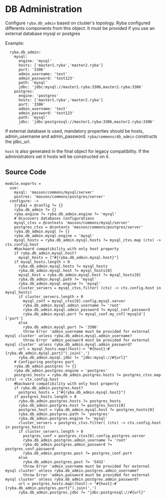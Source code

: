 
# DB Administration
Configure `ryba.db_admin` based on cluster's topology. Ryba configured differents
components from this object. It must be provided if you use an external database
mysql or postgres


Example:
```
  ryba.db_admin:
    mysql:
      engine: 'mysql'
      hosts: ['master1.ryba','master2.ryba']
      port: '3306'
      admin_username: 'test'
      admin_password: 'test123'
      path: 'mysql'
      jdbc: 'jdbc:mysql://master1.ryba:3306,master2.ryba:3306'
    postgres:
      engine: 'postgres'
      hosts: ['master1.ryba','master2.ryba']
      port: '3306'
      admin_username: 'test'
      admin_password: 'test123'
      path: 'mysql'
      jdbc: 'jdbc:postgresql://master1.ryba:3306,master2.ryba:3306'
```

If external database is used, mandatory properties should be hosts,
admin\_username and admin\_password.
`ryba/commons/db_admin` constructs the jdbc_url.

`host` is also generated in the final object for legacy compatibility. If the administrators
set it hosts will be constructed on it.

## Source Code

    module.exports = 
      use:
        mysql: 'masson/commons/mysql/server'
        postres: 'masson/commons/postgres/server'
      configure: ->
        {ryba} = @config ?= {}
        ryba.db_admin ?= {}
        ryba.engine ?= ryba.db_admin.engine ?= 'mysql'
        # Discovers databases configurations
        mysql_ctxs = @contexts 'masson/commons/mysql/server'
        postgres_ctxs = @contexts 'masson/commons/postgres/server'
        ryba.db_admin.mysql ?= {}
        ryba.db_admin.mysql.engine = 'mysql'
        mysql_hosts = ryba.db_admin.mysql.hosts ?= mysql_ctxs.map (ctx) -> ctx.config.host
        #backward compatibility with only host property
        if ryba.db_admin.mysql.host?
          mysql_hosts = ["#{ryba.db_admin.mysql.host}"]
        if mysql_hosts.length > 0
          ryba.db_admin.mysql.hosts ?= mysql_hosts
          ryba.db_admin.mysql.host ?= mysql_hosts[0]
          mysql_host = ryba.db_admin.mysql.host ?= mysql_hosts[0]
          ryba.db_admin.mysql.path ?= 'mysql'
          ryba.db_admin.mysql.engine ?= 'mysql'
          cluster_servers = mysql_ctxs.filter( (ctx) -> ctx.config.host in mysql_hosts)
          if cluster_servers.length > 0
            mysql_conf = mysql_ctxs[0].config.mysql.server
            ryba.db_admin.mysql.admin_username ?= 'root'
            ryba.db_admin.mysql.admin_password ?= mysql_conf.password
            ryba.db_admin.mysql.port ?= mysql_conf.my_cnf['mysqld']['port']
          else
            ryba.db_admin.mysql.port ?= '3306'
            throw Error 'admin_username must be provided for external mysql cluster' unless ryba.db_admin.mysql.admin_username?
            throw Error 'admin_password must be provided for external mysql cluster' unless ryba.db_admin.mysql.admin_password?
          url = mysql_hosts.map((host)-> "#{host}:#{ryba.db_admin.mysql.port}").join(',')
          ryba.db_admin.mysql.jdbc ?= "jdbc:mysql://#{url}"
        # Configuring postgres part
        ryba.db_admin.postgres ?= {}
        ryba.db_admin.postgres.engine = 'postgres'
        postgres_hosts = ryba.db_admin.postgres.hosts ?= postgres_ctxs.map (ctx) -> ctx.config.host
        #backward compatibility with only host property
        if ryba.db_admin.postgres.host?
          postgres_hosts = ["#{ryba.db_admin.mysql.host}"]
        if postgres_hosts.length > 0 
          ryba.db_admin.postgres.hosts ?= postgres_hosts
          ryba.db_admin.postgres.host ?= postgres_hosts[0]
          postgres_host = ryba.db_admin.mysql.host ?= postgres_hosts[0]
          ryba.db_admin.postgres.path ?= 'postgres'
          ryba.db_admin.postgres.engine ?= 'mysql'
          cluster_servers = postgres_ctxs.filter( (ctx) -> ctx.config.host in postgres_hosts)
          if cluster_servers.length > 0
            postgres_conf = postgres_ctxs[0].config.postgres.server
            ryba.db_admin.postgres.admin_username ?= 'root'
            ryba.db_admin.postgres.admin_password ?= postgres_conf.password
            ryba.db_admin.postgres.post ?= postgres_conf.port
          else
            ryba.db_admin.postgres.post ?= '5432'
            throw Error 'admin_username must be provided for external mysql cluster' unless ryba.db_admin.postgres.admin_username?
            throw Error 'admin_password must be provided for external mysql cluster' unless ryba.db_admin.postgres.admin_password?
          url = postgres_hosts.map((host)-> "#{host}:#{ryba.db_admin.postgres.port}").join(',')
          ryba.db_admin.postgres.jdbc ?= "jdbc:postgresql://#{url}"
